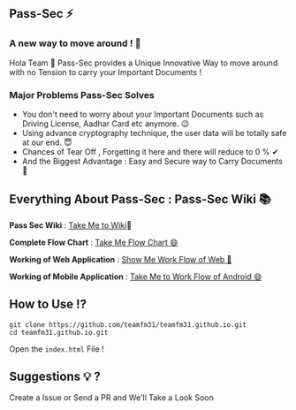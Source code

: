 ## Pass-Sec ⚡
### A new way to move around ! 🙌 

Hola Team 👋 
Pass-Sec provides a Unique Innovative Way to move around with no Tension to carry your Important Documents !

### Major Problems Pass-Sec Solves

- You don't need to worry about your Important Documents such as Driving License, Aadhar Card etc anymore. 😉 
- Using advance cryptography technique, the user data will be totally safe at our end. 😇 
- Chances of Tear Off , Forgetting it here and there will reduce to 0 % ✔ 
- And the Biggest Advantage : Easy and Secure way to Carry Documents 🤩 


## Everything About Pass-Sec : Pass-Sec Wiki 📚

**Pass Sec Wiki** : [Take Me to Wiki](https://github.com/teamfm31/teamfm31.github.io/wiki):100:

**Complete Flow Chart** : [Take Me Flow Chart :smile: ](https://github.com/teamfm31/teamfm31.github.io/wiki/Flowchart)

**Working of Web Application** : [Show Me Work Flow of Web :100: ](https://github.com/teamfm31/teamfm31.github.io/wiki/Web-Application-WorkFlow)

**Working of Mobile Application** : [Take Me to Work Flow of Android :smile: ](https://github.com/teamfm31/teamfm31.github.io/wiki/Mobile-Application-WorkFlow)


## How to Use ⁉️ 
 
`git clone https://github.com/teamfm31/teamfm31.github.io.git` <br>
`cd teamfm31.github.io.git`

Open the `index.html` File ! 

## Suggestions 💡 ?

Create a Issue or Send a PR and We'll Take a Look Soon 
